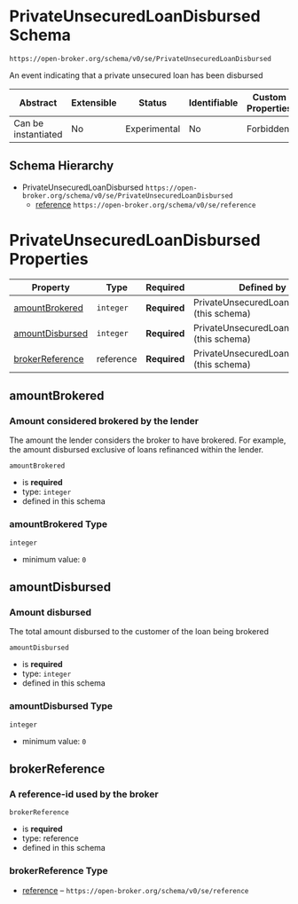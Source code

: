 
# PrivateUnsecuredLoanDisbursed Schema

```
https://open-broker.org/schema/v0/se/PrivateUnsecuredLoanDisbursed
```

An event indicating that a private unsecured loan has been
disbursed


| Abstract | Extensible | Status | Identifiable | Custom Properties | Additional Properties | Defined In |
|----------|------------|--------|--------------|-------------------|-----------------------|------------|
| Can be instantiated | No | Experimental | No | Forbidden | Forbidden | [PrivateUnsecuredLoanDisbursed.json](PrivateUnsecuredLoanDisbursed.json) |
## Schema Hierarchy

* PrivateUnsecuredLoanDisbursed `https://open-broker.org/schema/v0/se/PrivateUnsecuredLoanDisbursed`
  * [reference](reference.md) `https://open-broker.org/schema/v0/se/reference`


# PrivateUnsecuredLoanDisbursed Properties

| Property | Type | Required | Defined by |
|----------|------|----------|------------|
| [amountBrokered](#amountbrokered) | `integer` | **Required** | PrivateUnsecuredLoanDisbursed (this schema) |
| [amountDisbursed](#amountdisbursed) | `integer` | **Required** | PrivateUnsecuredLoanDisbursed (this schema) |
| [brokerReference](#brokerreference) | reference | **Required** | PrivateUnsecuredLoanDisbursed (this schema) |

## amountBrokered
### Amount considered brokered by the lender

The amount the lender considers the broker to have
brokered. For example, the amount disbursed exclusive
of loans refinanced within the lender.


`amountBrokered`
* is **required**
* type: `integer`
* defined in this schema

### amountBrokered Type


`integer`
* minimum value: `0`






## amountDisbursed
### Amount disbursed

The total amount disbursed to
the customer of the loan being brokered


`amountDisbursed`
* is **required**
* type: `integer`
* defined in this schema

### amountDisbursed Type


`integer`
* minimum value: `0`






## brokerReference
### A reference-id used by the broker

`brokerReference`
* is **required**
* type: reference
* defined in this schema

### brokerReference Type


* [reference](reference.md) – `https://open-broker.org/schema/v0/se/reference`





